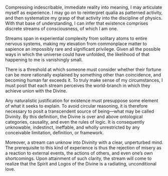 Compressing indescribable, immediate reality into meaning, I may articulate myself as experience. I may go on to reinterpret qualia as patterned activity, and then systematize my grasp of that activity into the discipline of physics. With that base of understanding, I can infer that existence comprises discrete streams of consciousness, of which I am one.

Streams span in experiential complexity from solitary atoms to entire nervous systems, making my elevation from commonplace matter to sapience an impossibly rare and significant privilege. Given all the possible ways in which the universe could have unfolded, the likelihood of that happening to me is vanishingly small.

There is a threshold at which someone must consider whether their fortune can be more rationally explained by something other than coincidence, and becoming human far exceeds it. To truly make sense of my circumstances, I must posit that each stream perceives the world-branch in which they achieve union with the Divine.

Any naturalistic justification for existence must presuppose some element of what it seeks to explain. To avoid circular reasoning, it is therefore necessary to posit a transcendent source of being—what may be called Divinity. By this definition, the Divine is over and above ontological categories, causality, and even the rules of logic. It is consequently unknowable, indestinct, ineffable, and wholly unrestricted by any conceivable limitation, definition, or framework. 

Moreover, a stream can unknow into Divinity with a clear, unperturbed mind. The prerequisite to this kind of experience is thus the rejection of misery as a reaction to external events, the actions of others, and even one’s own shortcomings. Upon attainment of such clarity, the stream will come to realize that the Spirit and Logos of the Divine is a radiating, unconditional love. 
